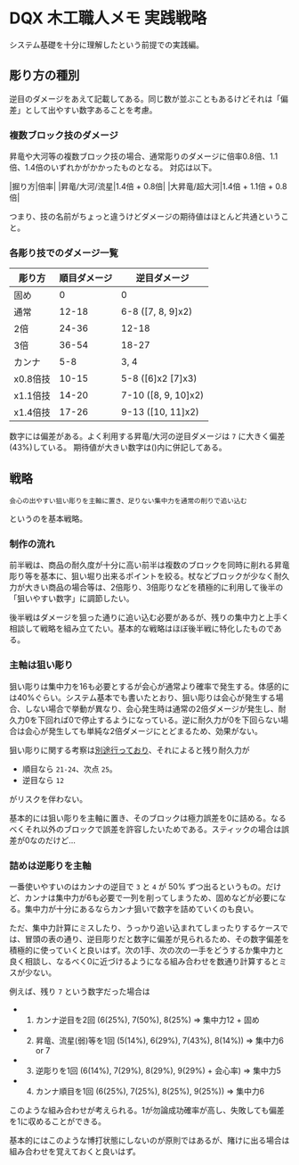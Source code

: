 # DQX 木工職人メモ 実践戦略

システム基礎を十分に理解したという前提での実践編。

## 彫り方の種別

逆目のダメージをあえて記載してある。同じ数が並ぶこともあるけどそれは「偏差」として出やすい数字あることを考慮。

### 複数ブロック技のダメージ

昇竜や大河等の複数ブロック技の場合、通常彫りのダメージに倍率0.8倍、1.1倍、1.4倍のいずれかがかかったものとなる。
対応は以下。

|掘り方|倍率|
|昇竜/大河/流星|1.4倍 + 0.8倍|
|大昇竜/超大河|1.4倍 + 1.1倍 + 0.8倍|

つまり、技の名前がちょっと違うけどダメージの期待値はほとんど共通ということ。

### 各彫り技でのダメージ一覧

|彫り方|順目ダメージ|逆目ダメージ|
|----|----|----|
|固め|0|0|
|通常|12-18|6-8 ([7, 8, 9]x2)|
|2倍|24-36|12-18|
|3倍|36-54|18-27|
|カンナ|5-8|3, 4|
|x0.8倍技|10-15|5-8 ([6]x2 [7]x3)|
|x1.1倍技|14-20|7-10 ([8, 9, 10]x2)|
|x1.4倍技|17-26|9-13 ([10, 11]x2)|

数字には偏差がある。よく利用する昇竜/大河の逆目ダメージは `7` に大きく偏差(43%)している。
期待値が大きい数字は()内に併記してある。

## 戦略

```
会心の出やすい狙い彫りを主軸に置き、足りない集中力を通常の削りで追い込む
```

というのを基本戦略。

### 制作の流れ

前半戦は、商品の耐久度が十分に高い前半は複数のブロックを同時に削れる昇竜彫り等を基本に、狙い堀り出来るポイントを絞る。杖などブロックが少なく耐久力が大きい商品の場合等は、2倍彫り、3倍彫りなどを積極的に利用して後半の「狙いやすい数字」に調節したい。

後半戦はダメージを狙った通りに追い込む必要があるが、残りの集中力と上手く相談して戦略を組み立てたい。基本的な戦略はほぼ後半戦に特化したものである。

### 主軸は狙い彫り

狙い彫りは集中力を16も必要とするが会心が通常より確率で発生する。体感的には40%ぐらい。システム基本でも書いたとおり、狙い彫りは会心が発生する場合、しない場合で挙動が異なり、会心発生時は通常の2倍ダメージが発生し、耐久力0を下回れば0で停止するようになっている。逆に耐久力が0を下回らない場合は会心が発生しても単純な2倍ダメージにとどまるため、効果がない。

狙い彫りに関する考察は[別途行っており](https://gist.github.com/skyriser/10f18373a5f2fd89acc3)、それによると残り耐久力が

- 順目なら `21-24`、次点 `25`。
- 逆目なら `12`

がリスクを伴わない。

基本的には狙い彫りを主軸に置き、そのブロックは極力誤差を0に詰める。なるべくそれ以外のブロックで誤差を許容したいためである。スティックの場合は誤差が0なのだけど…

### 詰めは逆彫りを主軸

一番使いやすいのはカンナの逆目で `3` と `4` が 50% ずつ出るというもの。だけど、カンナは集中力が6も必要で一列を削ってしまうため、固めなどが必要になる。集中力が十分にあるならカンナ狙いで数字を詰めていくのも良い。

ただ、集中力計算にミスしたり、うっかり追い込まれてしまったりするケースでは、冒頭の表の通り、逆目彫りだと数字に偏差が見られるため、その数字偏差を積極的に使っていくと良いはず。次の1手、次の次の一手をどうするか集中力と良く相談し、なるべく0に近づけるようになる組み合わせを数通り計算するとミスが少ない。

例えば、残り `7` という数字だった場合は

- 1. カンナ逆目を2回 (6(25%), 7(50%), 8(25%) => 集中力12 + 固め
- 2. 昇竜、流星(弱)等を1回 (5(14%), 6(29%), 7(43%), 8(14%)) => 集中力6 or 7
- 3. 逆彫りを1回 (6(14%), 7(29%), 8(29%), 9(29%) + 会心率) => 集中力5
- 4. カンナ順目を1回 (6(25%), 7(25%), 8(25%), 9(25%)) =>  集中力6

このような組み合わせが考えられる。1が勿論成功確率が高し、失敗しても偏差を1に収めることができる。

基本的にはこのような博打状態にしないのが原則ではあるが、賭けに出る場合は組み合わせを覚えておくと良いはず。
